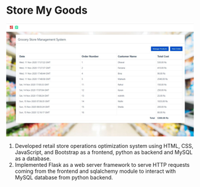 # Store My Goods
![](homepage.JPG)

1. Developed retail store operations optimization system using HTML, CSS, JavaScript, and Bootstrap as a frontend, python as backend and MySQL as a database.
2. Implemented Flask as a web server framework to serve HTTP requests coming from the frontend and sqlalchemy module to interact with MySQL database from python backend.
